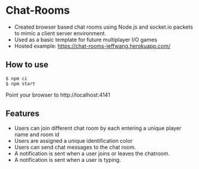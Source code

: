 # Chat-Rooms

- Created browser based chat rooms using Node.js and socket.io packets to mimic a client server environment. 
- Used as a basic template for future multiplayer I/O games 
- Hosted example: https://chat-rooms-jeffwang.herokuapp.com/

## How to use

```
$ npm ci
$ npm start
```

Point your browser to http://localhost:4141

## Features

- Users can join different chat room by each entering a unique player name and room id
- Users are assigned a unique identification color 
- Users can send chat messages to the chat room.
- A notification is sent when a user joins or leaves the chatroom.
- A notification is sent when a user is typing. 
